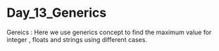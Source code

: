 # Day_13_Generics
Gereics :
Here we use generics concept to find the maximum value for integer , floats and strings using different cases.
